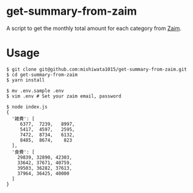 # get-summary-from-zaim
A script to get the monthly total amount for each category from [Zaim](https://zaim.net/).
# Usage

```
$ git clone git@github.com:mishiwata1015/get-summary-from-zaim.git
$ cd get-summary-from-zaim
$ yarn install
```

```
$ mv .env.sample .env
$ vim .env # Set your zaim email, password
```

```
$ node index.js
{
  '雑費': [
     6377,  7239,   8997,
     5417,  4597,   2595,
     7472,  8734,   6132,
     8485,  8674,    823
  ],
  '食費': [
    29839, 32890, 42303,
    33642, 37671, 40759,
    39503, 36282, 37613,
    37964, 36425, 40000
  ]
}
```
